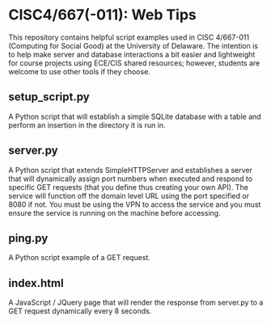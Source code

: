 # CISC4/667(-011): Web Tips
This repository contains helpful script examples used in CISC 4/667-011 (Computing for Social Good) at the University of Delaware. The intention is to help make server and database interactions a bit easier and lightweight for course projects using ECE/CIS shared resources; however, students are welcome to use other tools if they choose.

## setup_script.py 
A Python script that will establish a simple SQLite database with a table and perform an insertion in the directory it is run in.

## server.py
A Python script that extends SimpleHTTPServer and establishes a server that will dynamically assign port numbers when executed and respond to specific GET requests (that you define thus creating your own API). The service will function off the domain level URL using the port specified or 8080 if not. You must be using the VPN to access the service and you must ensure the service is running on the machine before accessing.

## ping.py
A Python script example of a GET request.

## index.html
A JavaScript / JQuery page that will render the response from server.py to a GET request dynamically every 8 seconds.
